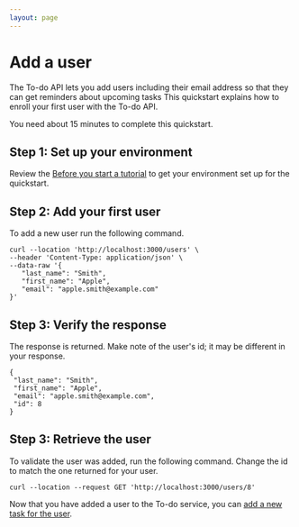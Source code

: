 ```yaml
---
layout: page
---
```


# Add a user

The To-do API lets you add users including their email address so that they can get reminders about upcoming tasks
This quickstart explains how to enroll your first user with the To-do API.

You need about 15 minutes to complete this quickstart.

## Step 1: Set up your environment

Review the  [Before you start a tutorial](../before-you-start-a-tutorial.md) to get your environment set up for the quickstart.

## Step 2: Add your first user

To add a new user run the following command.

```
curl --location 'http://localhost:3000/users' \
--header 'Content-Type: application/json' \
--data-raw '{
   "last_name": "Smith",
   "first_name": "Apple",
   "email": "apple.smith@example.com"
}'
```

## Step 3: Verify the response

The response is returned.  Make note of the user's id; it may be different in your response.

```
{
 "last_name": "Smith",
 "first_name": "Apple",
 "email": "apple.smith@example.com",
 "id": 8
}
```

## Step 3: Retrieve the user
To validate the user was added, run the following command. Change the id to match the one returned for your user.

```
curl --location --request GET 'http://localhost:3000/users/8'
```

Now that you have added a user to the To-do service, you can [add a new task for the user](tutorials/add-a-new-task.md).